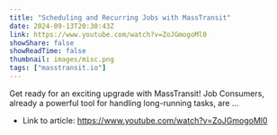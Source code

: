 ```yaml
---
title: "Scheduling and Recurring Jobs with MassTransit"
date: 2024-09-13T20:30:43Z
link: https://www.youtube.com/watch?v=ZoJGmogoMl0
showShare: false
showReadTime: false
thumbnail: images/misc.png
tags: ["masstransit.io"]
---
```

Get ready for an exciting upgrade with MassTransit! Job Consumers, already a powerful tool for handling long-running tasks, are ...

- Link to article: https://www.youtube.com/watch?v=ZoJGmogoMl0